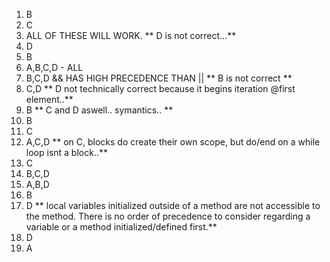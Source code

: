 1. B
2. C
3. ALL OF THESE WILL WORK. ** D is not correct...**
4. D
5. B
6. A,B,C,D - ALL
7. B,C,D && HAS HIGH PRECEDENCE THAN || ** B is not correct **
8. C,D ** D not technically correct because it begins iteration @first element..**
9. B ** C and D aswell.. symantics.. **
10. B
11. C
12. A,C,D ** on C, blocks do create their own scope, but do/end on a while loop isnt a block..**
13. C
14. B,C,D
15. A,B,D
16. B
17. D ** local variables initialized outside of a method are not accessible to the method. There is no order of precedence to consider regarding a variable or a method initialized/defined first.**
18. D
19. A